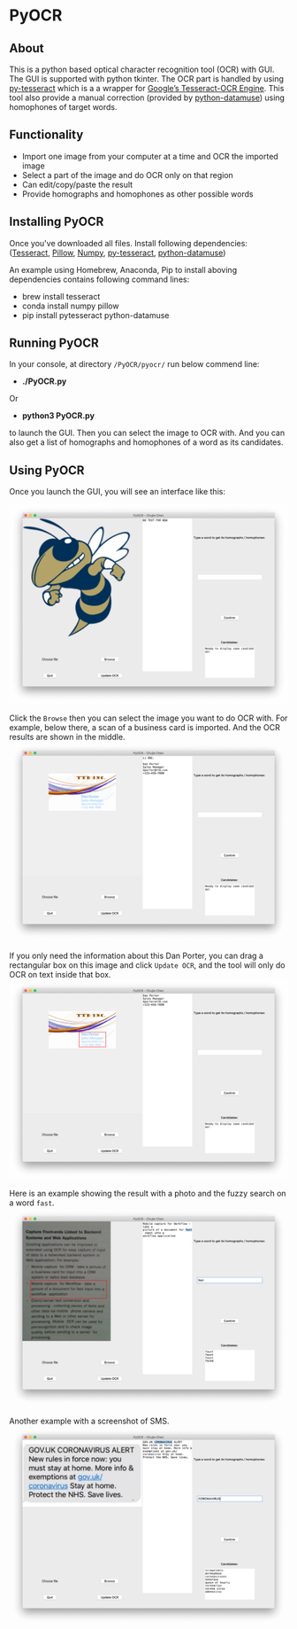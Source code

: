 # PyOCR

## About
This is a python based optical character recognition tool (OCR) with GUI.
The GUI is supported with python tkinter. The OCR part is handled by
using [py-tesseract](https://pypi.org/project/pytesseract/) which is a
a wrapper for 
[Google’s Tesseract-OCR Engine](https://github.com/tesseract-ocr/tesseract). 
This tool also provide a manual correction 
(provided by [python-datamuse](https://pypi.org/project/python-datamuse/)) 
using homophones of target words. 

## Functionality
* Import one image from your computer at a time and OCR the imported image
* Select a part of the image and do OCR only on that region
* Can edit/copy/paste the result
* Provide homographs and homophones as other possible words

## Installing PyOCR
Once you've downloaded all files. Install following dependencies:
([Tesseract](https://github.com/tesseract-ocr/tesseract), 
[Pillow](https://pillow.readthedocs.io/en/stable/), 
[Numpy](https://numpy.org),
[py-tesseract](https://pypi.org/project/pytesseract/), 
[python-datamuse](https://pypi.org/project/python-datamuse/))

An example using Homebrew, Anaconda, Pip to install aboving dependencies 
contains following command lines:
* brew install tesseract
* conda install numpy pillow
* pip install pytesseract python-datamuse

## Running PyOCR
In your console, at directory `/PyOCR/pyocr/` run below commend line:
* **./PyOCR.py**

Or
* **python3 PyOCR.py**

to launch the GUI. Then you can select the image to OCR with. And you
can also get a list of homographs and homophones of a word as its candidates.

## Using PyOCR
Once you launch the GUI, you will see an interface like this:

![main_interface](https://github.com/ChujieChen/PyOCR/blob/master/docs/main_interface.png)

Click the `Browse` then you can select the image you want to do OCR with. For example, below there, a scan of a business card is imported. And the OCR results are shown in the middle.
![all_business](https://github.com/ChujieChen/PyOCR/blob/master/docs/all_business.png)

If you only need the information about this Dan Porter, you can drag a rectangular box on this image and click `Update OCR`, and the tool will only do OCR on text inside that box.
![some_business](https://github.com/ChujieChen/PyOCR/blob/master/docs/some_business.png)

Here is an example showing the result with a photo and the fuzzy search on a word `fast`.
![photo](https://github.com/ChujieChen/PyOCR/blob/master/docs/photo.png)

Another example with a screenshot of SMS.
![simtxt](https://github.com/ChujieChen/PyOCR/blob/master/docs/simtxt.png)
